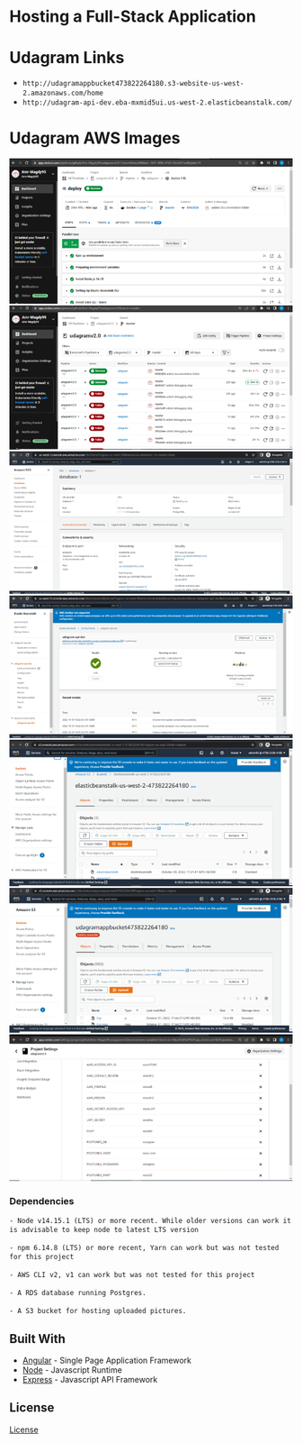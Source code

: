 # Hosting a Full-Stack Application


# Udagram Links
- `http://udagramappbucket473822264180.s3-website-us-west-2.amazonaws.com/home`
- `http://udagram-api-dev.eba-mxmid5ui.us-west-2.elasticbeanstalk.com/`

# Udagram AWS Images
![alt text](./documentation/images/1.png)
![alt text](./documentation/images/2.png)
![alt text](./documentation/images/3.png)
![alt text](./documentation/images/4.png)
![alt text](./documentation/images/5.png)
![alt text](./documentation/images/6.png)
![alt text](./documentation/images/7.png)





### Dependencies

```
- Node v14.15.1 (LTS) or more recent. While older versions can work it is advisable to keep node to latest LTS version

- npm 6.14.8 (LTS) or more recent, Yarn can work but was not tested for this project

- AWS CLI v2, v1 can work but was not tested for this project

- A RDS database running Postgres.

- A S3 bucket for hosting uploaded pictures.

```


## Built With

- [Angular](https://angular.io/) - Single Page Application Framework
- [Node](https://nodejs.org) - Javascript Runtime
- [Express](https://expressjs.com/) - Javascript API Framework

## License

[License](LICENSE.txt)
